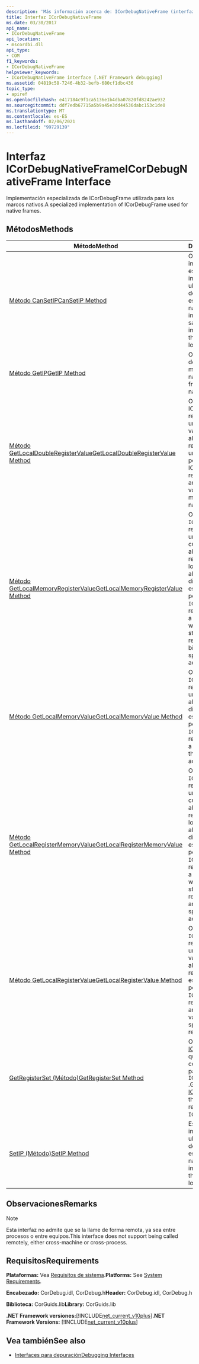 ```yaml
---
description: 'Más información acerca de: ICorDebugNativeFrame (interfaz)'
title: Interfaz ICorDebugNativeFrame
ms.date: 03/30/2017
api_name:
- ICorDebugNativeFrame
api_location:
- mscordbi.dll
api_type:
- COM
f1_keywords:
- ICorDebugNativeFrame
helpviewer_keywords:
- ICorDebugNativeFrame interface [.NET Framework debugging]
ms.assetid: 04819c58-7246-4b32-befb-680cf1dbc436
topic_type:
- apiref
ms.openlocfilehash: e417184c9f1ca5136e1b4dba07820fd8242ae932
ms.sourcegitcommit: ddf7edb67715a5b9a45e3dd44536dabc153c1de0
ms.translationtype: MT
ms.contentlocale: es-ES
ms.lasthandoff: 02/06/2021
ms.locfileid: "99729139"
---
```

# <a name="icordebugnativeframe-interface"></a><span data-ttu-id="e84d0-103">Interfaz ICorDebugNativeFrame</span><span class="sxs-lookup"><span data-stu-id="e84d0-103">ICorDebugNativeFrame Interface</span></span>

<span data-ttu-id="e84d0-104">Implementación especializada de ICorDebugFrame utilizada para los marcos nativos.</span><span class="sxs-lookup"><span data-stu-id="e84d0-104">A specialized implementation of ICorDebugFrame used for native frames.</span></span>  
  
## <a name="methods"></a><span data-ttu-id="e84d0-105">Métodos</span><span class="sxs-lookup"><span data-stu-id="e84d0-105">Methods</span></span>  
  
|<span data-ttu-id="e84d0-106">Método</span><span class="sxs-lookup"><span data-stu-id="e84d0-106">Method</span></span>|<span data-ttu-id="e84d0-107">Descripción</span><span class="sxs-lookup"><span data-stu-id="e84d0-107">Description</span></span>|  
|------------|-----------------|  
|[<span data-ttu-id="e84d0-108">Método CanSetIP</span><span class="sxs-lookup"><span data-stu-id="e84d0-108">CanSetIP Method</span></span>](icordebugnativeframe-cansetip-method.md)|<span data-ttu-id="e84d0-109">Obtiene un valor que indica si es seguro establecer el puntero de instrucción en la ubicación de desplazamiento especificada en código nativo.</span><span class="sxs-lookup"><span data-stu-id="e84d0-109">Gets a value that indicates whether it is safe to set the instruction pointer to the specified offset location in native code.</span></span>|  
|[<span data-ttu-id="e84d0-110">Método GetIP</span><span class="sxs-lookup"><span data-stu-id="e84d0-110">GetIP Method</span></span>](icordebugnativeframe-getip-method.md)|<span data-ttu-id="e84d0-111">Obtiene el desplazamiento del marco de pila en código nativo.</span><span class="sxs-lookup"><span data-stu-id="e84d0-111">Gets the stack frame's offset into native code.</span></span>|  
|[<span data-ttu-id="e84d0-112">Método GetLocalDoubleRegisterValue</span><span class="sxs-lookup"><span data-stu-id="e84d0-112">GetLocalDoubleRegisterValue Method</span></span>](icordebugnativeframe-getlocaldoubleregistervalue-method.md)|<span data-ttu-id="e84d0-113">Obtiene un puntero a un ICorDebugValue que representa el valor de un argumento o una variable local almacenados en dos registros de memoria de un marco nativo.</span><span class="sxs-lookup"><span data-stu-id="e84d0-113">Gets a pointer to an ICorDebugValue that represents the value of an argument or local variable stored in two memory registers of a native frame.</span></span>|  
|[<span data-ttu-id="e84d0-114">Método GetLocalMemoryRegisterValue</span><span class="sxs-lookup"><span data-stu-id="e84d0-114">GetLocalMemoryRegisterValue Method</span></span>](icordebugnativeframe-getlocalmemoryregistervalue-method.md)|<span data-ttu-id="e84d0-115">Obtiene un puntero a un `ICorDebugValue` que representa el valor de una variable local, cuyos bits bajos se almacenan en el registro especificado y los bits altos se almacenan en la dirección de memoria especificada.</span><span class="sxs-lookup"><span data-stu-id="e84d0-115">Gets a pointer to an `ICorDebugValue` that represents the value of a local variable, of which the low bits are stored in the specified register and the high bits are stored at the specified memory address.</span></span>|  
|[<span data-ttu-id="e84d0-116">Método GetLocalMemoryValue</span><span class="sxs-lookup"><span data-stu-id="e84d0-116">GetLocalMemoryValue Method</span></span>](icordebugnativeframe-getlocalmemoryvalue-method.md)|<span data-ttu-id="e84d0-117">Obtiene un puntero a un `ICorDebugValue` que representa el valor de una variable local almacenada en la dirección de memoria especificada.</span><span class="sxs-lookup"><span data-stu-id="e84d0-117">Gets a pointer to an `ICorDebugValue` that represents the value of a local variable stored at the specified memory address.</span></span>|  
|[<span data-ttu-id="e84d0-118">Método GetLocalRegisterMemoryValue</span><span class="sxs-lookup"><span data-stu-id="e84d0-118">GetLocalRegisterMemoryValue Method</span></span>](icordebugnativeframe-getlocalregistermemoryvalue-method.md)|<span data-ttu-id="e84d0-119">Obtiene un puntero a un `ICorDebugValue` que representa el valor de una variable local, cuyos bits altos se almacenan en el registro especificado y los bits bajos se almacenan en la dirección de memoria especificada.</span><span class="sxs-lookup"><span data-stu-id="e84d0-119">Gets a pointer to an `ICorDebugValue` that represents the value of a local variable, of which the high bits are stored in the specified register and the low bits are stored at the specified memory address</span></span>|  
|[<span data-ttu-id="e84d0-120">Método GetLocalRegisterValue</span><span class="sxs-lookup"><span data-stu-id="e84d0-120">GetLocalRegisterValue Method</span></span>](icordebugnativeframe-getlocalregistervalue-method.md)|<span data-ttu-id="e84d0-121">Obtiene un puntero a un `ICorDebugValue` que representa el valor de un argumento o una variable local almacenada en el registro nativo especificado.</span><span class="sxs-lookup"><span data-stu-id="e84d0-121">Gets a pointer to an `ICorDebugValue` that represents the value of an argument or a local variable stored in the specified native register.</span></span>|  
|[<span data-ttu-id="e84d0-122">GetRegisterSet (Método)</span><span class="sxs-lookup"><span data-stu-id="e84d0-122">GetRegisterSet Method</span></span>](icordebugnativeframe-getregisterset-method.md)|<span data-ttu-id="e84d0-123">Obtiene un puntero a un [ICorDebugRegisterSet](icordebugregisterset-interface.md) que representa el conjunto de registros para este `ICorDebugNativeFrame` .</span><span class="sxs-lookup"><span data-stu-id="e84d0-123">Gets a pointer to an [ICorDebugRegisterSet](icordebugregisterset-interface.md) that represents the register set for this `ICorDebugNativeFrame`.</span></span>|  
|[<span data-ttu-id="e84d0-124">SetIP (Método)</span><span class="sxs-lookup"><span data-stu-id="e84d0-124">SetIP Method</span></span>](icordebugnativeframe-setip-method.md)|<span data-ttu-id="e84d0-125">Establece el puntero de instrucción en la ubicación de desplazamiento especificada en código nativo.</span><span class="sxs-lookup"><span data-stu-id="e84d0-125">Sets the instruction pointer to the specified offset location in native code.</span></span>|  
  
## <a name="remarks"></a><span data-ttu-id="e84d0-126">Observaciones</span><span class="sxs-lookup"><span data-stu-id="e84d0-126">Remarks</span></span>  
  
> [!NOTE]
> <span data-ttu-id="e84d0-127">Esta interfaz no admite que se la llame de forma remota, ya sea entre procesos o entre equipos.</span><span class="sxs-lookup"><span data-stu-id="e84d0-127">This interface does not support being called remotely, either cross-machine or cross-process.</span></span>  
  
## <a name="requirements"></a><span data-ttu-id="e84d0-128">Requisitos</span><span class="sxs-lookup"><span data-stu-id="e84d0-128">Requirements</span></span>  

 <span data-ttu-id="e84d0-129">**Plataformas:** Vea [Requisitos de sistema](../../get-started/system-requirements.md).</span><span class="sxs-lookup"><span data-stu-id="e84d0-129">**Platforms:** See [System Requirements](../../get-started/system-requirements.md).</span></span>  
  
 <span data-ttu-id="e84d0-130">**Encabezado:** CorDebug.idl, CorDebug.h</span><span class="sxs-lookup"><span data-stu-id="e84d0-130">**Header:** CorDebug.idl, CorDebug.h</span></span>  
  
 <span data-ttu-id="e84d0-131">**Biblioteca:** CorGuids.lib</span><span class="sxs-lookup"><span data-stu-id="e84d0-131">**Library:** CorGuids.lib</span></span>  
  
 <span data-ttu-id="e84d0-132">**.NET Framework versiones:**[!INCLUDE[net_current_v10plus](../../../../includes/net-current-v10plus-md.md)]</span><span class="sxs-lookup"><span data-stu-id="e84d0-132">**.NET Framework Versions:** [!INCLUDE[net_current_v10plus](../../../../includes/net-current-v10plus-md.md)]</span></span>  
  
## <a name="see-also"></a><span data-ttu-id="e84d0-133">Vea también</span><span class="sxs-lookup"><span data-stu-id="e84d0-133">See also</span></span>

- [<span data-ttu-id="e84d0-134">Interfaces para depuración</span><span class="sxs-lookup"><span data-stu-id="e84d0-134">Debugging Interfaces</span></span>](debugging-interfaces.md)
